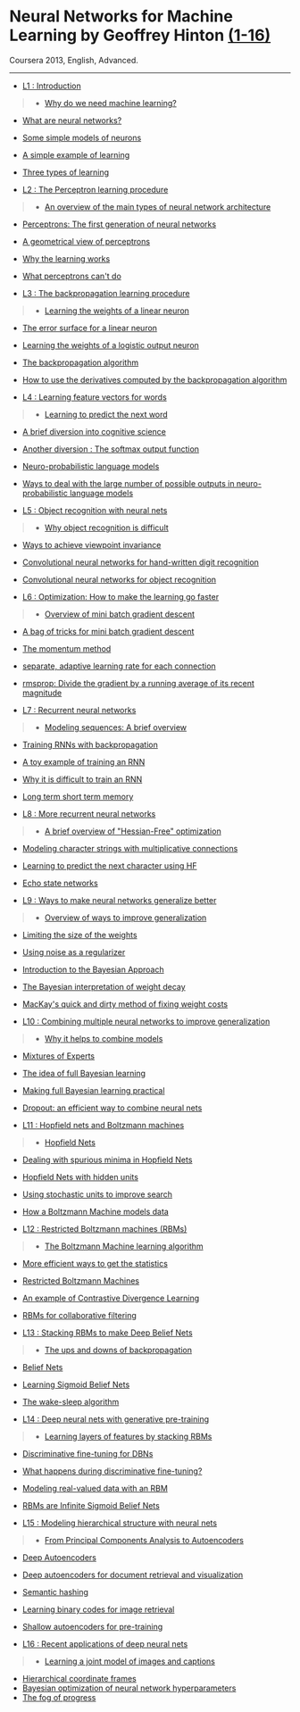# Neural Networks for Machine Learning by Geoffrey Hinton [(1-16)](https://www.youtube.com/playlist?list=PLiPvV5TNogxKKwvKb1RKwkq2hm7ZvpHz0)
Coursera 2013, English, Advanced.
<hr/>

* [L1 : Introduction](https://www.youtube.com/watch?v=2fRnHVVLf1Y&list=PLiPvV5TNogxKKwvKb1RKwkq2hm7ZvpHz0&index=6)

>* [Why do we need machine learning?](https://www.youtube.com/watch?v=4w0_mJ_6QoI&index=1&list=PLiPvV5TNogxKKwvKb1RKwkq2hm7ZvpHz0)
* [What are neural networks?](https://www.youtube.com/watch?v=0JrfYvn8zns&list=PLiPvV5TNogxKKwvKb1RKwkq2hm7ZvpHz0&index=2)
* [Some simple models of neurons](https://www.youtube.com/watch?v=z9lE4cowVFw&index=3&list=PLiPvV5TNogxKKwvKb1RKwkq2hm7ZvpHz0)
* [A simple example of learning](https://www.youtube.com/watch?v=iryPlswgRSA&index=4&list=PLiPvV5TNogxKKwvKb1RKwkq2hm7ZvpHz0)
* [Three types of learning](https://www.youtube.com/watch?v=7IUhZ_XOYeU&list=PLiPvV5TNogxKKwvKb1RKwkq2hm7ZvpHz0&index=5)

* [L2 : The Perceptron learning procedure](https://www.youtube.com/watch?v=oID20dIrV94&list=PLiPvV5TNogxKKwvKb1RKwkq2hm7ZvpHz0&index=12)

>* [An overview of the main types of neural network architecture](https://www.youtube.com/watch?v=KUV-r3yEri4&index=7&list=PLiPvV5TNogxKKwvKb1RKwkq2hm7ZvpHz0)
* [Perceptrons: The first generation of neural networks](https://www.youtube.com/watch?v=TVJBOQzIKLY&list=PLiPvV5TNogxKKwvKb1RKwkq2hm7ZvpHz0&index=8)
* [A geometrical view of perceptrons](https://www.youtube.com/watch?v=X-H2T9uv8Kg&list=PLiPvV5TNogxKKwvKb1RKwkq2hm7ZvpHz0&index=9)
* [Why the learning works](https://www.youtube.com/watch?v=hsgyh4NaP7U&index=10&list=PLiPvV5TNogxKKwvKb1RKwkq2hm7ZvpHz0)
* [What perceptrons can't do](https://www.youtube.com/watch?v=BNcvqxohlXQ&list=PLiPvV5TNogxKKwvKb1RKwkq2hm7ZvpHz0&index=11)

* [L3 : The backpropagation learning procedure](https://www.youtube.com/watch?v=a_v1DFjWYhY&index=18&list=PLiPvV5TNogxKKwvKb1RKwkq2hm7ZvpHz0)

>* [Learning the weights of a linear neuron](https://www.youtube.com/watch?v=-ducAlST5ag&list=PLiPvV5TNogxKKwvKb1RKwkq2hm7ZvpHz0&index=13)
* [The error surface for a linear neuron](https://www.youtube.com/watch?v=g2c0AlazcaU&index=14&list=PLiPvV5TNogxKKwvKb1RKwkq2hm7ZvpHz0)
* [Learning the weights of a logistic output neuron](https://www.youtube.com/watch?v=dSmtyGrCdx4&index=15&list=PLiPvV5TNogxKKwvKb1RKwkq2hm7ZvpHz0)
* [The backpropagation algorithm](https://www.youtube.com/watch?v=XPFZwKSQkfM&index=16&list=PLiPvV5TNogxKKwvKb1RKwkq2hm7ZvpHz0)
* [How to use the derivatives computed by the backpropagation algorithm](https://www.youtube.com/watch?v=AMT9raJ2SUU&index=17&list=PLiPvV5TNogxKKwvKb1RKwkq2hm7ZvpHz0)

* [L4 : Learning feature vectors for words](https://www.youtube.com/watch?v=Rtk_juucCHc&list=PLiPvV5TNogxKKwvKb1RKwkq2hm7ZvpHz0&index=24)

>* [Learning to predict the next word](https://www.youtube.com/watch?v=EHmvRc9_QR8&list=PLiPvV5TNogxKKwvKb1RKwkq2hm7ZvpHz0&index=19)
* [A brief diversion into cognitive science](https://www.youtube.com/watch?v=nudLcXmJ8_w&list=PLiPvV5TNogxKKwvKb1RKwkq2hm7ZvpHz0&index=20)
* [Another diversion : The softmax output function](https://www.youtube.com/watch?v=2-F1L-StqXU&list=PLiPvV5TNogxKKwvKb1RKwkq2hm7ZvpHz0&index=21)
* [Neuro-probabilistic language models](https://www.youtube.com/watch?v=6IzhQvg0tNA&list=PLiPvV5TNogxKKwvKb1RKwkq2hm7ZvpHz0&index=22)
* [Ways to deal with the large number of possible outputs in neuro-probabilistic language models](https://www.youtube.com/watch?v=qzONfNBKUJM&list=PLiPvV5TNogxKKwvKb1RKwkq2hm7ZvpHz0&index=23)

* [L5 : Object recognition with neural nets](https://www.youtube.com/watch?v=RTLI2K5OcWw&list=PLiPvV5TNogxKKwvKb1RKwkq2hm7ZvpHz0&index=29)

>* [Why object recognition is difficult](https://www.youtube.com/watch?v=gsmUhuboJd0&index=25&list=PLiPvV5TNogxKKwvKb1RKwkq2hm7ZvpHz0)
* [Ways to achieve viewpoint invariance](https://www.youtube.com/watch?v=6s5Yp7iVHgI&list=PLiPvV5TNogxKKwvKb1RKwkq2hm7ZvpHz0&index=26)
* [Convolutional neural networks for hand-written digit recognition](https://www.youtube.com/watch?v=gtYo1fB2lfE&list=PLiPvV5TNogxKKwvKb1RKwkq2hm7ZvpHz0&index=27)
* [Convolutional neural networks for object recognition](https://www.youtube.com/watch?v=95LF9E8qj-Q&index=28&list=PLiPvV5TNogxKKwvKb1RKwkq2hm7ZvpHz0)

* [L6 : Optimization: How to make the learning go faster](https://www.youtube.com/watch?v=bkjfbS_wnIk&index=35&list=PLiPvV5TNogxKKwvKb1RKwkq2hm7ZvpHz0)

>* [Overview of mini batch gradient descent](https://www.youtube.com/watch?v=tCTfb6PAr4w&index=30&list=PLiPvV5TNogxKKwvKb1RKwkq2hm7ZvpHz0)
* [A bag of tricks for mini batch gradient descent](https://www.youtube.com/watch?v=A4fEPcrrjU4&index=31&list=PLiPvV5TNogxKKwvKb1RKwkq2hm7ZvpHz0)
* [The momentum method](https://www.youtube.com/watch?v=N18Km9YIIug&index=32&list=PLiPvV5TNogxKKwvKb1RKwkq2hm7ZvpHz0)
* [ separate, adaptive learning rate for each connection](https://www.youtube.com/watch?v=76lj_cKBvmg&list=PLiPvV5TNogxKKwvKb1RKwkq2hm7ZvpHz0&index=33)
* [rmsprop: Divide the gradient by a running average of its recent magnitude](https://www.youtube.com/watch?v=SJ48OZ_qlrc&index=34&list=PLiPvV5TNogxKKwvKb1RKwkq2hm7ZvpHz0)

* [L7 : Recurrent neural networks](https://www.youtube.com/watch?v=9T2X6WRUwFU&list=PLiPvV5TNogxKKwvKb1RKwkq2hm7ZvpHz0&index=41)

>* [Modeling sequences: A brief overview](https://www.youtube.com/watch?v=eT1XsQbc_Sk&index=36&list=PLiPvV5TNogxKKwvKb1RKwkq2hm7ZvpHz0)
* [Training RNNs with backpropagation](https://www.youtube.com/watch?v=iPiVj4fuJO0&list=PLiPvV5TNogxKKwvKb1RKwkq2hm7ZvpHz0&index=37)
* [A toy example of training an RNN](https://www.youtube.com/watch?v=NT5Sm7AJRwc&index=38&list=PLiPvV5TNogxKKwvKb1RKwkq2hm7ZvpHz0)
* [Why it is difficult to train an RNN](https://www.youtube.com/watch?v=KJK2muqrlpQ&list=PLiPvV5TNogxKKwvKb1RKwkq2hm7ZvpHz0&index=39)
* [Long term short term memory](https://www.youtube.com/watch?v=uVzrIjkE-Mo&list=PLiPvV5TNogxKKwvKb1RKwkq2hm7ZvpHz0&index=40)

* [L8 : More recurrent neural networks](https://www.youtube.com/watch?v=_gZ1NcYoVv4&index=46&list=PLiPvV5TNogxKKwvKb1RKwkq2hm7ZvpHz0)

>* [A brief overview of "Hessian-Free" optimization](https://www.youtube.com/watch?v=Gqn_8GIG-iY&index=42&list=PLiPvV5TNogxKKwvKb1RKwkq2hm7ZvpHz0)
* [Modeling character strings with multiplicative connections](https://www.youtube.com/watch?v=5zCdUg1w6oQ&list=PLiPvV5TNogxKKwvKb1RKwkq2hm7ZvpHz0&index=43)
* [Learning to predict the next character using HF](https://www.youtube.com/watch?v=tC6Yf9_Wry8&list=PLiPvV5TNogxKKwvKb1RKwkq2hm7ZvpHz0&index=44)
* [Echo state networks](https://www.youtube.com/watch?v=T12mA9h1VRs&index=45&list=PLiPvV5TNogxKKwvKb1RKwkq2hm7ZvpHz0)

* [L9 : Ways to make neural networks generalize better](https://www.youtube.com/watch?v=lbjlTd9wxWU&list=PLiPvV5TNogxKKwvKb1RKwkq2hm7ZvpHz0&index=53)

>* [Overview of ways to improve generalization](https://www.youtube.com/watch?v=kyuEpwOp1K0&list=PLiPvV5TNogxKKwvKb1RKwkq2hm7ZvpHz0&index=47)
* [Limiting the size of the weights](https://www.youtube.com/watch?v=Gi36wfl6BAw&index=48&list=PLiPvV5TNogxKKwvKb1RKwkq2hm7ZvpHz0)
* [Using noise as a regularizer](https://www.youtube.com/watch?v=5Fveuxdg8rU&list=PLiPvV5TNogxKKwvKb1RKwkq2hm7ZvpHz0&index=49)
* [Introduction to the Bayesian Approach](https://www.youtube.com/watch?v=NY1zXgIma3c&index=50&list=PLiPvV5TNogxKKwvKb1RKwkq2hm7ZvpHz0)
*  [The Bayesian interpretation of weight decay](https://www.youtube.com/watch?v=KCo8h3WAClc&list=PLiPvV5TNogxKKwvKb1RKwkq2hm7ZvpHz0&index=51)
* [MacKay's quick and dirty method of fixing weight costs](https://www.youtube.com/watch?v=_WZAD2uhvUM&list=PLiPvV5TNogxKKwvKb1RKwkq2hm7ZvpHz0&index=52)

* [L10 : Combining multiple neural networks to improve generalization](https://www.youtube.com/watch?v=IVfAs03sBSU&list=PLiPvV5TNogxKKwvKb1RKwkq2hm7ZvpHz0&index=59)

>* [Why it helps to combine models](https://www.youtube.com/watch?v=JacgCGtxoj0&index=54&list=PLiPvV5TNogxKKwvKb1RKwkq2hm7ZvpHz0)
* [Mixtures of Experts](https://www.youtube.com/watch?v=Uo3tC655I-w&index=55&list=PLiPvV5TNogxKKwvKb1RKwkq2hm7ZvpHz0)
* [The idea of full Bayesian learning](https://www.youtube.com/watch?v=Ra6RSZPWw9w&index=56&list=PLiPvV5TNogxKKwvKb1RKwkq2hm7ZvpHz0)
* [Making full Bayesian learning practical](https://www.youtube.com/watch?v=0IXoayZ0egc&list=PLiPvV5TNogxKKwvKb1RKwkq2hm7ZvpHz0&index=57)
* [Dropout: an efficient way to combine neural nets](https://www.youtube.com/watch?v=kAwF--GJ-ek&list=PLiPvV5TNogxKKwvKb1RKwkq2hm7ZvpHz0&index=58)

* [L11 : Hopfield nets and Boltzmann machines](https://www.youtube.com/watch?v=IP3W7cI01VY&list=PLiPvV5TNogxKKwvKb1RKwkq2hm7ZvpHz0&index=11)

>* [Hopfield Nets](https://www.youtube.com/watch?v=cLuuAjvawhQ&list=PLiPvV5TNogxKKwvKb1RKwkq2hm7ZvpHz0&index=61)
* [Dealing with spurious minima in Hopfield Nets](https://www.youtube.com/watch?v=uurQcZhzblA&index=62&list=PLiPvV5TNogxKKwvKb1RKwkq2hm7ZvpHz0)
* [Hopfield Nets with hidden units](https://www.youtube.com/watch?v=JayQy__1UGM&list=PLiPvV5TNogxKKwvKb1RKwkq2hm7ZvpHz0&index=63)
* [Using stochastic units to improve search](https://www.youtube.com/watch?v=6bTpq4OEYeI&list=PLiPvV5TNogxKKwvKb1RKwkq2hm7ZvpHz0&index=64)
* [How a Boltzmann Machine models data](https://www.youtube.com/watch?v=pci0drmGpGA&index=65&list=PLiPvV5TNogxKKwvKb1RKwkq2hm7ZvpHz0)

* [L12 : Restricted Boltzmann machines (RBMs)](https://www.youtube.com/watch?v=SY7ilsii2YM&list=PLiPvV5TNogxKKwvKb1RKwkq2hm7ZvpHz0&index=12&t=1s)

>* [The Boltzmann Machine learning algorithm](https://www.youtube.com/watch?v=wpiSDA4XNaE&list=PLiPvV5TNogxKKwvKb1RKwkq2hm7ZvpHz0&index=67&t=8s)
* [More efficient ways to get the statistics](https://www.youtube.com/watch?v=pbq37Rgtpqw&index=68&list=PLiPvV5TNogxKKwvKb1RKwkq2hm7ZvpHz0)
* [Restricted Boltzmann Machines](https://www.youtube.com/watch?v=UcAWwySuUZM&index=69&list=PLiPvV5TNogxKKwvKb1RKwkq2hm7ZvpHz0)
* [An example of Contrastive Divergence Learning](https://www.youtube.com/watch?v=JKw4z2tKl_4&index=70&list=PLiPvV5TNogxKKwvKb1RKwkq2hm7ZvpHz0)
* [RBMs for collaborative filtering](https://www.youtube.com/watch?v=UXQhVkDM05g&list=PLiPvV5TNogxKKwvKb1RKwkq2hm7ZvpHz0&index=71)

* [L13 : Stacking RBMs to make Deep Belief Nets](https://www.youtube.com/watch?v=tM2QtkiXKxE&index=13&list=PLiPvV5TNogxKKwvKb1RKwkq2hm7ZvpHz0)

>* [The ups and downs of backpropagation](https://www.youtube.com/watch?v=MpLds0oohC8&list=PLiPvV5TNogxKKwvKb1RKwkq2hm7ZvpHz0&index=73)
* [Belief Nets](https://www.youtube.com/watch?v=wrTdMkCu9Bk&index=74&list=PLiPvV5TNogxKKwvKb1RKwkq2hm7ZvpHz0)
* [Learning Sigmoid Belief Nets](https://www.youtube.com/watch?v=uVJi1lDOEVw&index=75&list=PLiPvV5TNogxKKwvKb1RKwkq2hm7ZvpHz0)
* [The wake-sleep algorithm](https://www.youtube.com/watch?v=ZaJZlqP6TIs&list=PLiPvV5TNogxKKwvKb1RKwkq2hm7ZvpHz0&index=76)

* [L14 : Deep neural nets with generative pre-training](https://www.youtube.com/watch?v=kkKu787Oph8&index=14&list=PLiPvV5TNogxKKwvKb1RKwkq2hm7ZvpHz0)

>* [Learning layers of features by stacking RBMs](https://www.youtube.com/watch?v=-TiIO_PX81Y&index=78&list=PLiPvV5TNogxKKwvKb1RKwkq2hm7ZvpHz0)
* [Discriminative fine-tuning for DBNs](https://www.youtube.com/watch?v=HRXPYKU1xOs&index=79&list=PLiPvV5TNogxKKwvKb1RKwkq2hm7ZvpHz0)
* [What happens during discriminative fine-tuning?](https://www.youtube.com/watch?v=L779C8V_p4I&list=PLiPvV5TNogxKKwvKb1RKwkq2hm7ZvpHz0&index=80)
* [Modeling real-valued data with an RBM](https://www.youtube.com/watch?v=nsharLnuvjQ&list=PLiPvV5TNogxKKwvKb1RKwkq2hm7ZvpHz0&index=81)
* [RBMs are Infinite Sigmoid Belief Nets](https://www.youtube.com/watch?v=yYvN-BUpOB4&list=PLiPvV5TNogxKKwvKb1RKwkq2hm7ZvpHz0&index=82)

* [L15 : Modeling hierarchical structure with neural nets](https://www.youtube.com/watch?v=D28cwQY9AXw&list=PLiPvV5TNogxKKwvKb1RKwkq2hm7ZvpHz0&index=15)

>* [From Principal Components Analysis to Autoencoders](https://www.youtube.com/watch?v=XIu4-DSipu8&list=PLiPvV5TNogxKKwvKb1RKwkq2hm7ZvpHz0&index=85)
* [Deep Autoencoders](https://www.youtube.com/watch?v=ZRLTi7uP55Y&list=PLiPvV5TNogxKKwvKb1RKwkq2hm7ZvpHz0&index=86)
* [Deep autoencoders for document retrieval and visualization](https://www.youtube.com/watch?v=nycqIKx3Z-M&index=87&list=PLiPvV5TNogxKKwvKb1RKwkq2hm7ZvpHz0)
* [Semantic hashing](https://www.youtube.com/watch?v=YblV9DCT1Ig&list=PLiPvV5TNogxKKwvKb1RKwkq2hm7ZvpHz0&index=88)
* [Learning binary codes for image retrieval](https://www.youtube.com/watch?v=-eWwSSRbLxM&index=89&list=PLiPvV5TNogxKKwvKb1RKwkq2hm7ZvpHz0)
* [Shallow autoencoders for pre-training](https://www.youtube.com/watch?v=gt0ZBLjLEGA&list=PLiPvV5TNogxKKwvKb1RKwkq2hm7ZvpHz0&index=90)

* [L16 : Recent applications of deep neural nets](https://www.youtube.com/watch?v=rsWoLB1GSoQ&index=16&list=PLiPvV5TNogxKKwvKb1RKwkq2hm7ZvpHz0)

>* [ Learning a joint model of images and captions](https://www.youtube.com/watch?v=REfyrU4RjEI&index=91&list=PLiPvV5TNogxKKwvKb1RKwkq2hm7ZvpHz0)
* [Hierarchical coordinate frames](https://www.youtube.com/watch?v=am0__MkOxtk&list=PLiPvV5TNogxKKwvKb1RKwkq2hm7ZvpHz0&index=92)
* [Bayesian optimization of neural network hyperparameters](https://www.youtube.com/watch?v=ULuLoFIWQNc&index=93&list=PLiPvV5TNogxKKwvKb1RKwkq2hm7ZvpHz0)
* [The fog of progress](https://www.youtube.com/watch?v=mMfiY8bK7EU&list=PLiPvV5TNogxKKwvKb1RKwkq2hm7ZvpHz0&index=94)